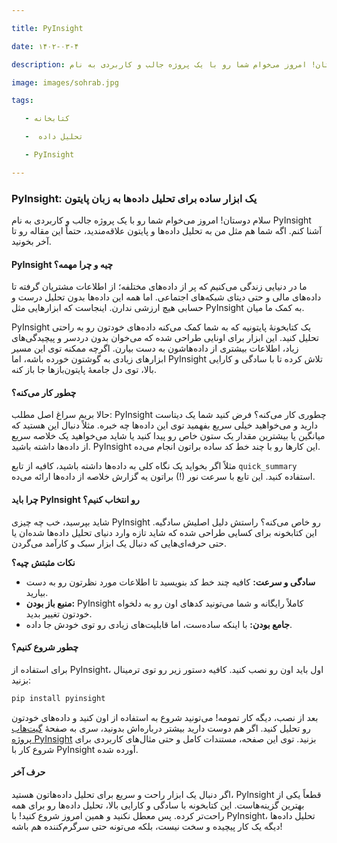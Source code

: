 ```yaml
---

title: PyInsight

date: ۱۴۰۲-۰۳-۴

description: سلام دوستان! امروز می‌خوام شما رو با یک پروژه جالب و کاربردی به نام PyInsight آشنا کنم. اگه شما هم مثل من به تحلیل داده‌ها و پایتون علاقه‌مندید، حتماً این مقاله رو تا آخر بخونید.

image: images/sohrab.jpg

tags:

   - کتابخانه

   -  تحلیل داده

   - PyInsight

---
```


### PyInsight: یک ابزار ساده برای تحلیل داده‌ها به زبان پایتون

سلام دوستان! امروز می‌خوام شما رو با یک پروژه جالب و کاربردی به نام PyInsight آشنا کنم. اگه شما هم مثل من به تحلیل داده‌ها و پایتون علاقه‌مندید، حتماً این مقاله رو تا آخر بخونید.

#### PyInsight چیه و چرا مهمه؟
ما در دنیایی زندگی می‌کنیم که پر از داده‌های مختلفه؛ از اطلاعات مشتریان گرفته تا داده‌های مالی و حتی دیتای شبکه‌های اجتماعی. اما همه این داده‌ها بدون تحلیل درست و حسابی هیچ ارزشی ندارن. اینجاست که ابزارهایی مثل PyInsight به کمک ما میان.

PyInsight یک کتابخونهٔ پایتونیه که به شما کمک می‌کنه داده‌های خودتون رو به راحتی تحلیل کنید. این ابزار برای اونایی طراحی شده که می‌خوان بدون دردسر و پیچیدگی‌های زیاد، اطلاعات بیشتری از داده‌هاشون به دست بیارن. اگرچه ممکنه توی این مسیر ابزارهای زیادی به گوشتون خورده باشه، اما PyInsight تلاش کرده تا با سادگی و کارایی بالا، توی دل جامعهٔ پایتون‌بازها جا باز کنه.

#### چطور کار می‌کنه؟
حالا بریم سراغ اصل مطلب: PyInsight چطوری کار می‌کنه؟ فرض کنید شما یک دیتاست دارید و می‌خواهید خیلی سریع بفهمید توی این داده‌ها چه خبره. مثلاً دنبال این هستید که میانگین یا بیشترین مقدار یک ستون خاص رو پیدا کنید یا شاید می‌خواهید یک خلاصه سریع از داده‌ها داشته باشید. PyInsight این کارها رو با چند خط کد ساده براتون انجام می‌ده.

مثلاً اگر بخواید یک نگاه کلی به داده‌ها داشته باشید، کافیه از تابع `quick_summary` استفاده کنید. این تابع با سرعت نور (!) براتون یه گزارش خلاصه از داده‌ها ارائه می‌ده.

#### چرا باید PyInsight رو انتخاب کنیم؟
شاید بپرسید، خب چه چیزی PyInsight رو خاص می‌کنه؟ راستش دلیل اصلیش سادگیه. این کتابخونه برای کسایی طراحی شده که شاید تازه وارد دنیای تحلیل داده‌ها شده‌ان یا حتی حرفه‌ای‌هایی که دنبال یک ابزار سبک و کارآمد می‌گردن.

**نکات مثبتش چیه؟**
- **سادگی و سرعت:** کافیه چند خط کد بنویسید تا اطلاعات مورد نظرتون رو به دست بیارید.
- **منبع باز بودن:** PyInsight کاملاً رایگانه و شما می‌تونید کدهای اون رو به دلخواه خودتون تغییر بدید.
- **جامع بودن:** با اینکه ساده‌ست، اما قابلیت‌های زیادی رو توی خودش جا داده.

#### چطور شروع کنیم؟
برای استفاده از PyInsight، اول باید اون رو نصب کنید. کافیه دستور زیر رو توی ترمینال بزنید:

```bash
pip install pyinsight
```

بعد از نصب، دیگه کار تمومه! می‌تونید شروع به استفاده از اون کنید و داده‌های خودتون رو تحلیل کنید. اگر هم دوست دارید بیشتر درباره‌اش بدونید، سری به صفحهٔ [گیت‌هاب پروژه PyInsight](https://github.com/Mehranalam/pyinsight) بزنید. توی این صفحه، مستندات کامل و حتی مثال‌های کاربردی برای شروع کار با PyInsight آورده شده.

#### حرف آخر
اگر دنبال یک ابزار راحت و سریع برای تحلیل داده‌هاتون هستید، PyInsight قطعاً یکی از بهترین گزینه‌هاست. این کتابخونه با سادگی و کارایی بالا، تحلیل داده‌ها رو برای همه راحت‌تر کرده. پس معطل نکنید و همین امروز شروع کنید! با PyInsight، تحلیل داده‌ها دیگه یک کار پیچیده و سخت نیست، بلکه می‌تونه حتی سرگرم‌کننده هم باشه!
